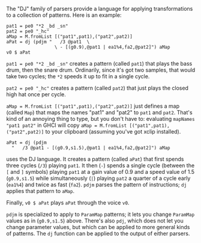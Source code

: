 The "DJ" family of parsers provide a language for applying transformations to a collection of patterns. Here is an example:

```
pat1 = pe0 "*2 _bd _sn"
pat2 = pe0 "_hc"
aMap = M.fromList [("pat1",pat1),("pat2",pat2)]
aPat = dj (pdjm "   /3 @pat1  \
                  \ - [(g0.9),@pat1 | ea1%4,fa2,@pat2]") aMap
v0 $ aPat
```

`pat1 = pe0 "*2 _bd _sn"` creates a pattern (called `pat1`) that plays the bass drum, then the snare drum. Ordinarily, since it's got two samples, that would take two cycles; the `*2` speeds it up to fit in a single cycle.

`pat2 = pe0 "_hc"` creates a pattern (called `pat2`) that just plays the closed high hat once per cycle.

`aMap = M.fromList [("pat1",pat1),("pat2",pat2)]` just defines a map (called `Map`) that maps the names "pat1" and "pat2" to `pat1` and `pat2`. That's kind of an annoying thing to type, but you don't have to: evaluating `mapNames "pat1 pat2"` in GHCI will copy `aMap = M.fromList [("pat1",pat1),("pat2",pat2)]` to your clipboard (assuming you've got xclip installed).

```
aPat = dj (pdjm
  "   /3 @pat1 - [(g0.9,s1.5),@pat1 | ea1%4,fa2,@pat2]") aMap
```
uses the DJ language. It creates a pattern (called `aPat`) that first spends three cycles (`/3`) playing `pat1`. It then (`-`) spends a single cycle (between the `[` and `]` symbols) playing `pat1` at a gain value of 0.9 and a speed value of 1.5 (`g0.9,s1.5`) while simultaneously (`|`) playing `pat2` a quarter of a cycle early (`ea1%4`) and twice as fast (`fa2`). `pdjm` parses the pattern of instructions; `dj` applies that pattern to `aMap`.

Finally, `v0 $ aPat` plays `aPat` through the voice `v0`.

`pdjm` is specialized to apply to `ParamMap` patterns; it lets you change `ParamMap` values as in (`g0.9,s1.5`) above. There's also `pdj`, which does not let you change parameter values, but which can be applied to more general kinds of patterns. The `dj` function can be applied to the output of either parsers.
